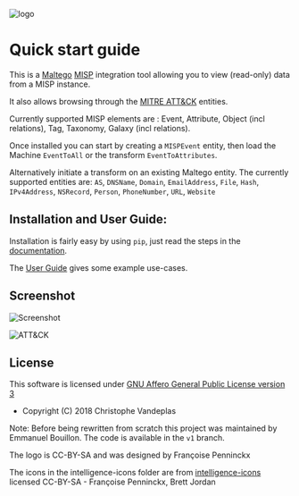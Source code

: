 ![logo](https://raw.githubusercontent.com/MISP/MISP-maltego/master/doc/logo.png)
# Quick start guide
This is a [Maltego](https://www.paterva.com/web7/) [MISP](https://www.misp-project.org) integration tool allowing you to view (read-only) data from a MISP instance. 

It also allows browsing through the [MITRE ATT&CK](https://attack.mitre.org/) entities.

Currently supported MISP elements are : Event, Attribute, Object (incl relations), Tag, Taxonomy, Galaxy (incl relations).

Once installed you can start by creating a `MISPEvent` entity, then load the Machine `EventToAll` or the transform `EventToAttributes`.

Alternatively initiate a transform on an existing Maltego entity.
The currently supported entities are: `AS`, `DNSName`, `Domain`, `EmailAddress`, `File`, `Hash`, `IPv4Address`, `NSRecord`, `Person`, `PhoneNumber`, `URL`, `Website`


## Installation and User Guide:
Installation is fairly easy by using `pip`, just read the steps in the [documentation](https://github.com/MISP/MISP-maltego/blob/master/doc/README.md).

The [User Guide](https://github.com/MISP/MISP-maltego/blob/master/doc/README.md#use-cases) gives some example use-cases.


## Screenshot
![Screenshot](https://raw.githubusercontent.com/MISP/MISP-maltego/master/doc/screenshot.png)

![ATT&CK](https://raw.githubusercontent.com/MISP/MISP-maltego/master/doc/attack.png)


## License
This software is licensed under [GNU Affero General Public License version 3](http://www.gnu.org/licenses/agpl-3.0.html)

* Copyright (C) 2018 Christophe Vandeplas

Note: Before being rewritten from scratch this project was maintained by Emmanuel Bouillon. The code is available in the `v1` branch.

The logo is CC-BY-SA and was designed by Françoise Penninckx

The icons in the intelligence-icons folder are from [intelligence-icons](https://github.com/MISP/intelligence-icons) licensed CC-BY-SA - Françoise Penninckx, Brett Jordan

